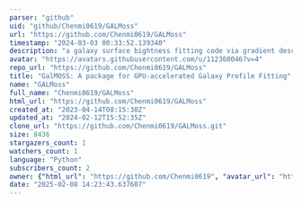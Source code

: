 ```yaml
---
parser: "github"
uid: "github/Chenmi0619/GALMoss"
url: "https://github.com/Chenmi0619/GALMoss"
timestamp: "2024-03-03 00:33:52.139340"
description: "a galaxy surface bightness fitting code via gradient descent"
avatar: "https://avatars.githubusercontent.com/u/112360046?v=4"
repo_url: "https://github.com/Chenmi0619/GALMoss"
title: "GalMOSS: A package for GPU-accelerated Galaxy Profile Fitting"
name: "GALMoss"
full_name: "Chenmi0619/GALMoss"
html_url: "https://github.com/Chenmi0619/GALMoss"
created_at: "2023-04-14T08:15:30Z"
updated_at: "2024-02-12T15:52:35Z"
clone_url: "https://github.com/Chenmi0619/GALMoss.git"
size: 8436
stargazers_count: 1
watchers_count: 1
language: "Python"
subscribers_count: 2
owner: {"html_url": "https://github.com/Chenmi0619", "avatar_url": "https://avatars.githubusercontent.com/u/112360046?v=4", "login": "Chenmi0619", "type": "User"}
date: "2025-02-08 14:23:43.637607"
---
```

